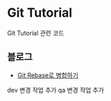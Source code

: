 Git Tutorial
======
Git Tutorial 관련 코드

## 블로그
- <a href="https://advenoh.tistory.com/50" target="_blank">Git Rebase로 병합하기</a>

dev 변경 작업 추가
qa 변경 작업 추가